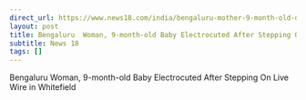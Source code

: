 ```yaml
---
direct_url: https://www.news18.com/india/bengaluru-mother-9-month-old-daughter-charred-to-death-by-loose-cable-live-wire-bescom-whitefield-congress-bjp-8669000.html
layout: post
title: Bengaluru  Woman, 9-month-old Baby Electrocuted After Stepping On Live Wire in Whitefield
subtitle: News 18
tags: []
---
```


Bengaluru  Woman, 9-month-old Baby Electrocuted After Stepping On Live Wire in Whitefield
